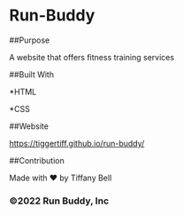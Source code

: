 # Run-Buddy


##Purpose

A website that offers fitness training services 


##Built With

*HTML

*CSS



##Website

 https://tiggertiff.github.io/run-buddy/
 
 
 
 ##Contribution 
 
 Made with ❤️ by Tiffany Bell
 
### ©️2022 Run Buddy, Inc 
